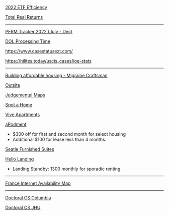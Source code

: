 [2022 ETF Efficiency](https://docs.google.com/spreadsheets/u/0/d/1owatGsAWQ3Ep60lo25cpLaj7LoH-FtPSXxNPwGuAMk8/htmlview#gid=437441803)

[Total Real Returns](https://totalrealreturns.com/)

---

[PERM Tracker 2022 (July - Dec)](https://docs.google.com/spreadsheets/d/e/2PACX-1vT0hS1FAkQcoPlCIvOqpENQtj792bhgW3SSnxaiK-qrtId01PEhNm4aVhS46TsDpUzmJZR5lN860jjs/pubhtml#')


[DOL Processing Time](https://flag.dol.gov/processingtimes)

https://www.casestatusext.com/

https://hilites.today/uscis_cases/ioe-stats

---

[Building affordable housing - Migraine Craftsman](https://m.youtube.com/@MigraineCraftsman/featured)

[Outsite](https://www.outsite.co/)

[Judgemental Maps](https://judgmentalmaps.com)

[Spot a Home](https://www.spotahome.com)

[Vive Apartments](https://www.viveapartmenthomes.com/?rcstdid=Mg%253D%253D-YRjTEizZPgM%253D)

[aPodment](https://www.apodment.com)
- $300 off for first and second month for select housing
- Additional $100 for lease less than 4 months.

[Seatle Furnished Suites](https://seattlefurnishedsuites.com/suite-details/106)

[Hello Landing](https://www.hellolanding.com)
- Landing Standby: 1300 monthly for sporadic renting.

---

[France Internet Availability Map](https://cartefibre.arcep.fr/index.html)

---

[Doctoral CS Columbia](https://www.cs.columbia.edu/des/)

[Doctoral CS JHU](https://engineering.jhu.edu/doctor-of-engineering/)
